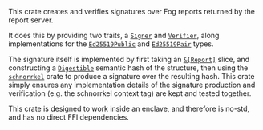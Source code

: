 This crate creates and verifies signatures over Fog reports returned by the report server.

It does this by providing two traits, a [`Signer`](crate::Signer) and [`Verifier`](crate::Verifier), along implementations for the [`Ed25519Public`](mc_crypto_keys::Ed25519Public) and [`Ed25519Pair`](mc_crypto_keys::Ed25519Pair) types.

The signature itself is implemented by first taking an [`&[Report]`](mc_fog_api::Report) slice, and constructing a [`Digestible`](mc_crypto_digestible::Digestible) semantic hash of the structure, then using the [`schnorrkel`](schnorrkel) crate to produce a signature over the resulting hash. This crate simply ensures any implementation details of the signature production and verification (e.g. the schnorrkel context tag) are kept and tested together.

This crate is designed to work inside an enclave, and therefore is no-std, and has no direct FFI dependencies.
